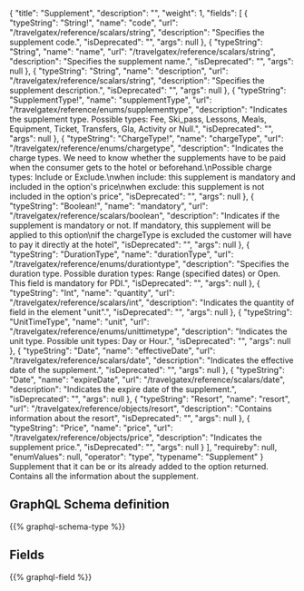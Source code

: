 {
  "title": "Supplement",
  "description": "",
  "weight": 1,
  "fields": [
    {
      "typeString": "String!",
      "name": "code",
      "url": "/travelgatex/reference/scalars/string",
      "description": "Specifies the supplement code.",
      "isDeprecated": "",
      "args": null
    },
    {
      "typeString": "String",
      "name": "name",
      "url": "/travelgatex/reference/scalars/string",
      "description": "Specifies the supplement name.",
      "isDeprecated": "",
      "args": null
    },
    {
      "typeString": "String",
      "name": "description",
      "url": "/travelgatex/reference/scalars/string",
      "description": "Specifies the supplement description.",
      "isDeprecated": "",
      "args": null
    },
    {
      "typeString": "SupplementType!",
      "name": "supplementType",
      "url": "/travelgatex/reference/enums/supplementtype",
      "description": "Indicates the supplement type. Possible types: Fee, Ski_pass, Lessons, Meals, Equipment, Ticket, Transfers, Gla, Activity or Null.",
      "isDeprecated": "",
      "args": null
    },
    {
      "typeString": "ChargeType!",
      "name": "chargeType",
      "url": "/travelgatex/reference/enums/chargetype",
      "description": "Indicates the charge types. We need to know whether the supplements have to be paid when the consumer gets to the hotel or beforehand.\nPossible charge types: Include or Exclude.\nwhen include: this supplement is mandatory and included in the option's price\nwhen exclude: this supplement is not included in the option's price",
      "isDeprecated": "",
      "args": null
    },
    {
      "typeString": "Boolean!",
      "name": "mandatory",
      "url": "/travelgatex/reference/scalars/boolean",
      "description": "Indicates if the supplement is mandatory or not. If mandatory, this supplement will be applied to this option\nif the chargeType is excluded the customer will have to pay it directly at the hotel",
      "isDeprecated": "",
      "args": null
    },
    {
      "typeString": "DurationType",
      "name": "durationType",
      "url": "/travelgatex/reference/enums/durationtype",
      "description": "Specifies the duration type. Possible duration types: Range (specified dates) or Open. This field is mandatory for PDI.",
      "isDeprecated": "",
      "args": null
    },
    {
      "typeString": "Int",
      "name": "quantity",
      "url": "/travelgatex/reference/scalars/int",
      "description": "Indicates the quantity of field in the element \"unit\".",
      "isDeprecated": "",
      "args": null
    },
    {
      "typeString": "UnitTimeType",
      "name": "unit",
      "url": "/travelgatex/reference/enums/unittimetype",
      "description": "Indicates the unit type. Possible unit types: Day or Hour.",
      "isDeprecated": "",
      "args": null
    },
    {
      "typeString": "Date",
      "name": "effectiveDate",
      "url": "/travelgatex/reference/scalars/date",
      "description": "Indicates the effective date of the supplement.",
      "isDeprecated": "",
      "args": null
    },
    {
      "typeString": "Date",
      "name": "expireDate",
      "url": "/travelgatex/reference/scalars/date",
      "description": "Indicates the expire date of the supplement.",
      "isDeprecated": "",
      "args": null
    },
    {
      "typeString": "Resort",
      "name": "resort",
      "url": "/travelgatex/reference/objects/resort",
      "description": "Contains information about the resort",
      "isDeprecated": "",
      "args": null
    },
    {
      "typeString": "Price",
      "name": "price",
      "url": "/travelgatex/reference/objects/price",
      "description": "Indicates the supplement price.",
      "isDeprecated": "",
      "args": null
    }
  ],
  "requireby": null,
  "enumValues": null,
  "operator": "type",
  "typename": "Supplement"
}
Supplement that it can be or its already added to the option returned. Contains all the information about the supplement.
## GraphQL Schema definition

{{% graphql-schema-type %}}

## Fields

{{% graphql-field %}}

